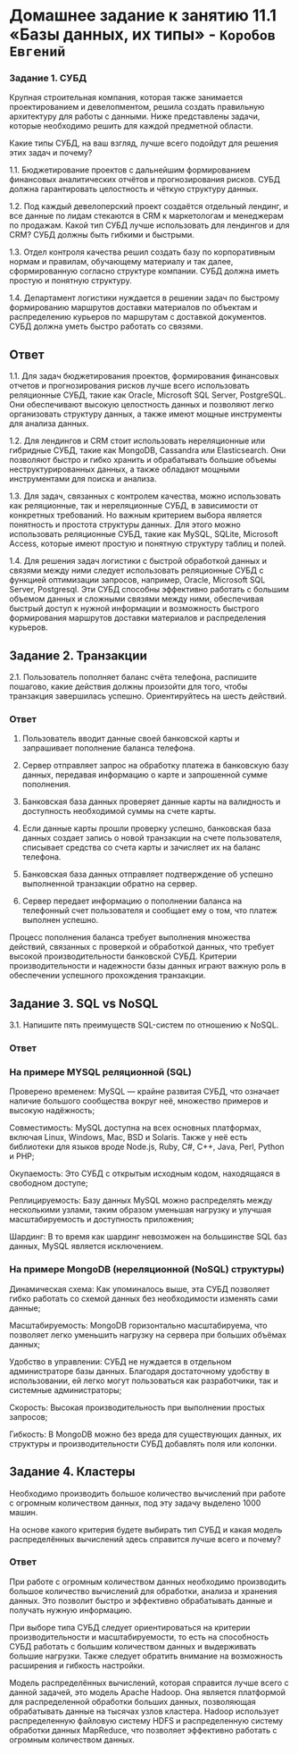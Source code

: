  # Домашнее задание к занятию 11.1 «Базы данных, их типы» - `Коробов Евгений`

### Задание 1. СУБД
Крупная строительная компания, которая также занимается проектированием и девелопментом, решила создать правильную архитектуру для работы с данными. Ниже представлены задачи, которые необходимо решить для каждой предметной области.

Какие типы СУБД, на ваш взгляд, лучше всего подойдут для решения этих задач и почему?

1.1. Бюджетирование проектов с дальнейшим формированием финансовых аналитических отчётов и прогнозирования рисков. СУБД должна гарантировать целостность и чёткую структуру данных.

1.2. Под каждый девелоперский проект создаётся отдельный лендинг, и все данные по лидам стекаются в CRM к маркетологам и менеджерам по продажам. Какой тип СУБД лучше использовать для лендингов и для CRM? СУБД должны быть гибкими и быстрыми.

1.3. Отдел контроля качества решил создать базу по корпоративным нормам и правилам, обучающему материалу и так далее, сформированную согласно структуре компании. СУБД должна иметь простую и понятную структуру.

1.4. Департамент логистики нуждается в решении задач по быстрому формированию маршрутов доставки материалов по объектам и распределению курьеров по маршрутам с доставкой документов. СУБД должна уметь быстро работать со связями.

## Ответ

1.1. Для задач бюджетирования проектов, формирования финансовых отчетов и прогнозирования рисков лучше всего использовать реляционные СУБД, такие как Oracle, Microsoft SQL Server, PostgreSQL. Они обеспечивают высокую целостность данных и позволяют легко организовать структуру данных, а также имеют мощные инструменты для анализа данных.

1.2. Для лендингов и CRM стоит использовать нереляционные или гибридные СУБД, такие как MongoDB, Cassandra или Elasticsearch. Они позволяют быстро и гибко хранить и обрабатывать большие объемы неструктурированных данных, а также обладают мощными инструментами для поиска и анализа.

1.3. Для задач, связанных с контролем качества, можно использовать как реляционные, так и нереляционные СУБД, в зависимости от конкретных требований. Но важным критерием выбора является понятность и простота структуры данных. Для этого можно использовать реляционные СУБД, такие как MySQL, SQLite, Microsoft Access, которые имеют простую и понятную структуру таблиц и полей.

1.4. Для решения задач логистики с быстрой обработкой данных и связями между ними следует использовать реляционные СУБД с функцией оптимизации запросов, например, Oracle, Microsoft SQL Server, Postgresql. Эти СУБД способны эффективно работать с большим объемом данных и сложными связями между ними, обеспечивая быстрый доступ к нужной информации и возможность быстрого формирования маршрутов доставки материалов и распределения курьеров.    
  
 
## Задание 2. Транзакции
2.1. Пользователь пополняет баланс счёта телефона, распишите пошагово, какие действия должны произойти для того, чтобы транзакция завершилась успешно. Ориентируйтесь на шесть действий.

### Ответ

1. Пользователь вводит данные своей банковской карты и запрашивает пополнение баланса телефона.

2. Сервер отправляет запрос на обработку платежа в банковскую базу данных, передавая информацию о карте и запрошенной сумме пополнения.

3. Банковская база данных проверяет данные карты на валидность и доступность необходимой суммы на счете карты.

4. Если данные карты прошли проверку успешно, банковская база данных создает запись о новой транзакции на счете пользователя, списывает средства со счета карты и зачисляет их на баланс телефона.

5. Банковская база данных отправляет подтверждение об успешно выполненной транзакции обратно на сервер.

6. Сервер передает информацию о пополнении баланса на телефонный счет пользователя и сообщает ему о том, что платеж выполнен успешно.

Процесс пополнения баланса требует выполнения множества действий, связанных с проверкой и обработкой данных, что требует высокой производительности банковской СУБД. Критерии производительности и надежности базы данных играют важную роль в обеспечении успешного прохождения транзакции.

## Задание 3. SQL vs NoSQL
3.1. Напишите пять преимуществ SQL-систем по отношению к NoSQL.

### Ответ
### На примере MYSQL реляционной (SQL) 

Проверено временем: MySQL — крайне развитая СУБД, что означает наличие большого сообщества вокруг неё, множество примеров и высокую надёжность;

Совместимость: MySQL доступна на всех основных платформах, включая Linux, Windows, Mac, BSD и Solaris. Также у неё есть библиотеки для языков вроде Node.js, Ruby, C#, 
C++, Java, Perl, Python и PHP;

Окупаемость: Это СУБД с открытым исходным кодом, находящаяся в свободном доступе;

Реплицируемость: Базу данных MySQL можно распределять между несколькими узлами, таким образом уменьшая нагрузку и улучшая масштабируемость и доступность приложения;

Шардинг: В то время как шардинг невозможен на большинстве SQL баз данных, MySQL является исключением.

### На примере MongoDB (нереляционной (NoSQL) структуры)

Динамическая схема: Как упоминалось выше, эта СУБД позволяет гибко работать со схемой данных без необходимости изменять сами данные;

Масштабируемость: MongoDB горизонтально масштабируема, что позволяет легко уменьшить нагрузку на сервера при больших объёмах данных;

Удобство в управлении: СУБД не нуждается в отдельном администраторе базы данных. Благодаря достаточному удобству в использовании, ей легко могут пользоваться как разработчики, так и системные администраторы;

Скорость: Высокая производительность при выполнении простых запросов;

Гибкость: В MongoDB можно без вреда для существующих данных, их структуры и производительности СУБД добавлять поля или колонки.

## Задание 4. Кластеры
Необходимо производить большое количество вычислений при работе с огромным количеством данных, под эту задачу выделено 1000 машин.

На основе какого критерия будете выбирать тип СУБД и какая модель распределённых вычислений здесь справится лучше всего и почему?

### Ответ

При работе с огромным количеством данных необходимо производить большое количество вычислений для обработки, анализа и хранения данных. Это позволит быстро и эффективно обрабатывать данные и получать нужную информацию.

При выборе типа СУБД следует ориентироваться на критерии производительности и масштабируемости, то есть на способность СУБД работать с большим количеством данных и выдерживать большие нагрузки. Также следует обратить внимание на возможность расширения и гибкость настройки.

Модель распределённых вычислений, которая справится лучше всего с данной задачей, это модель Apache Hadoop. Она является платформой для распределенной обработки больших данных, позволяющая обрабатывать данные на тысячах узлов кластера. Hadoop использует распределенную файловую систему HDFS и распределенную систему обработки данных MapReduce, что позволяет эффективно работать с огромным количеством данных.
